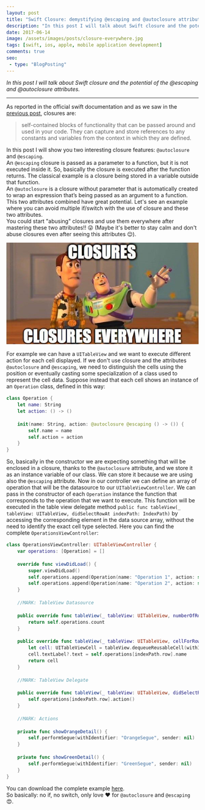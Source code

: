 ```yaml
---
layout: post
title: "Swift Closure: demystifying @escaping and @autoclosure attributes"
description: "In this post I will talk about Swift closure and the potential of the @escaping and @autoclosure attributes"
date: 2017-06-14
image: /assets/images/posts/closure-everywhere.jpg
tags: [swift, ios, apple, mobile application development]
comments: true
seo:
 - type: "BlogPosting"
---
```


*In this post I will talk about Swift closure and the potential of the @escaping and @autoclosure attributes.*

---

As reported in the official swift documentation and as we saw in the [previous post](/2017/06/02/swift-closure-syntax.html "previous post closures"), closures are: 

> self-contained blocks of functionality that can be passed around and used in your code. They can capture and store references to any constants and variables from the context in which they are defined.

In this post I will show you two interesting closure features: `@autoclosure` and `@escaping`.  
An `@escaping` closure is passed as a parameter to a function, but it is not executed inside it. So, basically the closure is executed after the function returns. The classical example is a closure being stored in a variable outside that function.  
An `@autoclosure` is a closure without parameter that is automatically created to wrap an expression that’s being passed as an argument to a function.
This two attributes combined have great potential. Let's see an example where you can avoid multiple if/switch with the use of closure and these two attributes.  
You could start "abusing" closures and use them everywhere after mastering these two attributes!! :stuck_out_tongue_winking_eye: (Maybe it's better to stay calm and don't abuse closures even after seeing this attributes :relieved:).

![Swift closure everywhere](/assets/images/posts/closure-everywhere.jpg "Swift closure everywhere")

For example we can have a `UITableView` and we want to execute different action for each cell displayed.
If we don't use closure and the attributes `@autoclosure` and `@escaping`, we need to distinguish the cells using the position or eventually casting some specialization of a class used to represent the cell data.
Suppose instead that each cell shows an instance of an `Operation` class, defined in this way:

```swift
class Operation {
    let name: String
    let action: () -> ()
    
    init(name: String, action: @autoclosure @escaping () -> ()) {
        self.name = name
        self.action = action
    }
}
```

So, basically in the constructor we are expecting something that will be enclosed in a closure, thanks to the `@autoclosure` attribute, 
and we store it as an instance variable of our class. We can store it because we are using also the `@escaping` attribute. 
Now in our controller we can define an array of operation that will be the datasource to our `UITableViewController`. 
We can pass in the constructor of each `Operation` instance the function that corresponds to the operation that we want to execute. 
This function will be executed in the table view delegate method `public func tableView(_ tableView: UITableView, didSelectRowAt indexPath: IndexPath)` by accessing the corresponding element in the data source array, without the need to identify the exact cell type selected.
Here you can find the complete `OperationsViewController`:  

```swift
class OperationsViewController: UITableViewController {
    var operations: [Operation] = []
    
    override func viewDidLoad() {
        super.viewDidLoad()
        self.operations.append(Operation(name: "Operation 1", action: self.showOrangeDetail()))
        self.operations.append(Operation(name: "Operation 2", action: self.showGreenDetail()))
    }
    
    //MARK: TableView Datasource
    
    public override func tableView(_ tableView: UITableView, numberOfRowsInSection section: Int) -> Int {
        return self.operations.count
    }
    
    public override func tableView(_ tableView: UITableView, cellForRowAt indexPath: IndexPath) -> UITableViewCell {
        let cell: UITableViewCell = tableView.dequeueReusableCell(withIdentifier: "OperationCell")!
        cell.textLabel?.text = self.operations[indexPath.row].name
        return cell
    }
    
    //MARK: TableView Delegate
    
    public override func tableView(_ tableView: UITableView, didSelectRowAt indexPath: IndexPath) {
        self.operations[indexPath.row].action()
    }
    
    //MARK: Actions
    
    private func showOrangeDetail() {
        self.performSegue(withIdentifier: "OrangeSegue", sender: nil)
    }
    
    private func showGreenDetail() {
        self.performSegue(withIdentifier: "GreenSegue", sender: nil)
    }
}
```

You can download the complete example [here](https://github.com/chicio/Autoclosure-and-Escaping "autoclosure example link").  
So basically: no if, no switch, only love :heart: for `@autoclosure` and `@escaping` :heart_eyes:.

